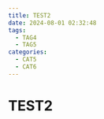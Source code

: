 ```yaml
---
title: TEST2
date: 2024-08-01 02:32:48
tags: 
  - TAG4
  - TAG5
categories: 
  - CAT5
  - CAT6
---
```


# TEST2

